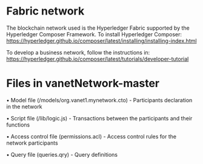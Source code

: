 # Fabric network

The blockchain network used is the Hyperledger Fabric supported by the Hyperledger Composer Framework.
To install Hyperledger Composer: https://hyperledger.github.io/composer/latest/installing/installing-index.html

To develop a business network, follow the instructions in: https://hyperledger.github.io/composer/latest/tutorials/developer-tutorial


# Files in vanetNetwork-master

    
   •	Model file (/models/org.vanet1.mynetwork.cto) - Participants declaration in the network
   
   •	Script file (/lib/logic.js) - Transactions between the participants and their functions
   
   •	Access control file (permissions.acl) - Access control rules for the network participants
   
   •	Query file (queries.qry) - Query definitions
